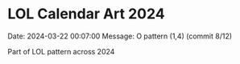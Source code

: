 # LOL Calendar Art 2024

Date: 2024-03-22 00:07:00
Message: O pattern (1,4) (commit 8/12)

Part of LOL pattern across 2024
